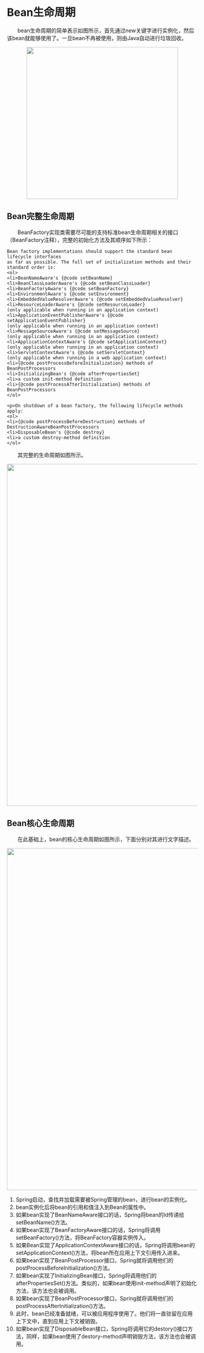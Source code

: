 # Bean生命周期
&emsp;&emsp;bean生命周期的简单表示如图所示，首先通过new关键字进行实例化，然后该bean就能够使用了。一旦bean不再被使用，则由Java自动进行垃圾回收。
<div align="center">  
<img src="/Users/victor/Desktop/study/java/pic/Spring/IOC/Bean_life1.png"  width="400" height="">  
</div>

## Bean完整生命周期
&emsp;&emsp;BeanFactory实现类需要尽可能的支持标准bean生命周期相关的接口（BeanFactory注释），完整的初始化方法及其顺序如下所示：
```
Bean factory implementations should support the standard bean lifecycle interfaces
as far as possible. The full set of initialization methods and their standard order is:
<ol>
<li>BeanNameAware's {@code setBeanName}
<li>BeanClassLoaderAware's {@code setBeanClassLoader}
<li>BeanFactoryAware's {@code setBeanFactory}
<li>EnvironmentAware's {@code setEnvironment}
<li>EmbeddedValueResolverAware's {@code setEmbeddedValueResolver}
<li>ResourceLoaderAware's {@code setResourceLoader}
(only applicable when running in an application context)
<li>ApplicationEventPublisherAware's {@code setApplicationEventPublisher}
(only applicable when running in an application context)
<li>MessageSourceAware's {@code setMessageSource}
(only applicable when running in an application context)
<li>ApplicationContextAware's {@code setApplicationContext}
(only applicable when running in an application context)
<li>ServletContextAware's {@code setServletContext}
(only applicable when running in a web application context)
<li>{@code postProcessBeforeInitialization} methods of BeanPostProcessors
<li>InitializingBean's {@code afterPropertiesSet}
<li>a custom init-method definition
<li>{@code postProcessAfterInitialization} methods of BeanPostProcessors
</ol>

<p>On shutdown of a bean factory, the following lifecycle methods apply:
<ol>
<li>{@code postProcessBeforeDestruction} methods of DestructionAwareBeanPostProcessors
<li>DisposableBean's {@code destroy}
<li>a custom destroy-method definition
</ol>
```
&emsp;&emsp;其完整的生命周期如图所示。
<div align="center">  
<img src="/Users/victor/Desktop/study/java/pic/Spring/IOC/Bean_life3.png"  width="900" height="">  
</div>

## Bean核心生命周期
&emsp;&emsp;在此基础上，bean的核心生命周期如图所示，下面分别对其进行文字描述。
<div align="center">  
<img src="/Users/victor/Desktop/study/java/pic/Spring/IOC/Bean_life2.png"  width="900" height="">  
</div>

1) Spring启动，查找并加载需要被Spring管理的bean，进行bean的实例化。
2) bean实例化后将bean的引用和值注入到Bean的属性中。
3) 如果bean实现了BeanNameAware接口的话，Spring将bean的Id传递给setBeanName()方法。
4) 如果bean实现了BeanFactoryAware接口的话，Spring将调用setBeanFactory()方法，将BeanFactory容器实例传入。
5) 如果Bean实现了ApplicationContextAware接口的话，Spring将调用bean的setApplicationContext()方法，将bean所在应用上下文引用传入进来。
6) 如果bean实现了BeanPostProcessor接口，Spring就将调用他们的postProcessBeforeInitialization()方法。
7) 如果bean实现了InitializingBean接口，Spring将调用他们的afterPropertiesSet()方法。类似的，如果bean使用init-method声明了初始化方法，该方法也会被调用。
8) 如果bean实现了BeanPostProcessor接口，Spring就将调用他们的postProcessAfterInitialization()方法。
9) 此时，bean已经准备就绪，可以被应用程序使用了。他们将一直驻留在应用上下文中，直到应用上下文被销毁。
10) 如果bean实现了DisposableBean接口，Spring将调用它的destory()接口方法，同样，如果bean使用了destory-method声明销毁方法，该方法也会被调用。
